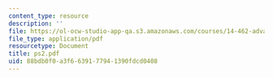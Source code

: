 ```yaml
---
content_type: resource
description: ''
file: https://ol-ocw-studio-app-qa.s3.amazonaws.com/courses/14-462-advanced-macroeconomics-ii-spring-2004/88bdb0f0a3f6639177941390fdcd0408_ps2.pdf
file_type: application/pdf
resourcetype: Document
title: ps2.pdf
uid: 88bdb0f0-a3f6-6391-7794-1390fdcd0408
---
```

